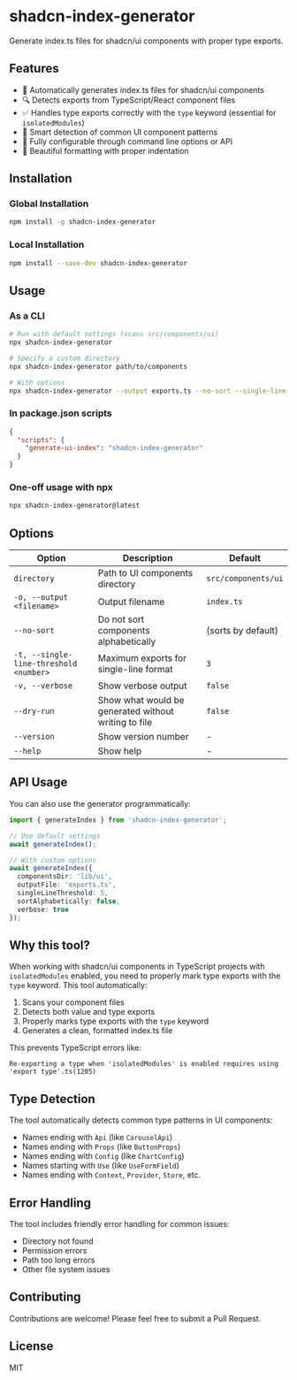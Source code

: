 # shadcn-index-generator

Generate index.ts files for shadcn/ui components with proper type exports.

## Features

- 🔄 Automatically generates index.ts files for shadcn/ui components
- 🔍 Detects exports from TypeScript/React component files
- ✅ Handles type exports correctly with the `type` keyword (essential for `isolatedModules`)
- 🧩 Smart detection of common UI component patterns
- 🔧 Fully configurable through command line options or API
- 🎨 Beautiful formatting with proper indentation

## Installation

### Global Installation

```bash
npm install -g shadcn-index-generator
```

### Local Installation

```bash
npm install --save-dev shadcn-index-generator
```

## Usage

### As a CLI

```bash
# Run with default settings (scans src/components/ui)
npx shadcn-index-generator

# Specify a custom directory
npx shadcn-index-generator path/to/components

# With options
npx shadcn-index-generator --output exports.ts --no-sort --single-line-threshold 5 --verbose
```

### In package.json scripts

```json
{
  "scripts": {
    "generate-ui-index": "shadcn-index-generator"
  }
}
```

### One-off usage with npx

```bash
npx shadcn-index-generator@latest
```

## Options

| Option | Description | Default |
|--------|-------------|---------|
| `directory` | Path to UI components directory | `src/components/ui` |
| `-o, --output <filename>` | Output filename | `index.ts` |
| `--no-sort` | Do not sort components alphabetically | (sorts by default) |
| `-t, --single-line-threshold <number>` | Maximum exports for single-line format | `3` |
| `-v, --verbose` | Show verbose output | `false` |
| `--dry-run` | Show what would be generated without writing to file | `false` |
| `--version` | Show version number | - |
| `--help` | Show help | - |

## API Usage

You can also use the generator programmatically:

```typescript
import { generateIndex } from 'shadcn-index-generator';

// Use default settings
await generateIndex();

// With custom options
await generateIndex({
  componentsDir: 'lib/ui',
  outputFile: 'exports.ts',
  singleLineThreshold: 5,
  sortAlphabetically: false,
  verbose: true
});
```

## Why this tool?

When working with shadcn/ui components in TypeScript projects with `isolatedModules` enabled, you need to properly mark type exports with the `type` keyword. This tool automatically:

1. Scans your component files
2. Detects both value and type exports
3. Properly marks type exports with the `type` keyword
4. Generates a clean, formatted index.ts file

This prevents TypeScript errors like:

```
Re-exporting a type when 'isolatedModules' is enabled requires using 'export type'.ts(1205)
```

## Type Detection

The tool automatically detects common type patterns in UI components:

- Names ending with `Api` (like `CarouselApi`)
- Names ending with `Props` (like `ButtonProps`)
- Names ending with `Config` (like `ChartConfig`)
- Names starting with `Use` (like `UseFormField`)
- Names ending with `Context`, `Provider`, `Store`, etc.

## Error Handling

The tool includes friendly error handling for common issues:

- Directory not found
- Permission errors
- Path too long errors
- Other file system issues

## Contributing

Contributions are welcome! Please feel free to submit a Pull Request.

## License

MIT

